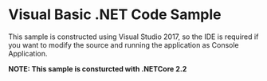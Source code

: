 # Visual Basic .NET Code Sample

This sample is constructed using Visual Studio 2017, so the IDE is required if you want to modify the source and running the application as Console Application.

__NOTE: This sample is consturcted with .NETCore 2.2__
